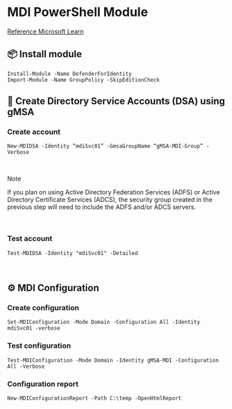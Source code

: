 # MDI PowerShell Module

[Reference Microsoft Learn](https://learn.microsoft.com/en-us/powershell/defenderforidentity/overview-defenderforidentity?view=defenderforidentity-latest)

## 📦 Install module
```
Install-Module -Name DefenderForIdentity
Import-Module -Name GroupPolicy -SkipEditionCheck
```


## 👤 Create Directory Service Accounts (DSA) using gMSA 

### Create account
```
New-MDIDSA -Identity “mdiSvc01” -GmsaGroupName “gMSA-MDI-Group” -Verbose
```

<br>

> [!NOTE]
> If you plan on using Active Directory Federation Services (ADFS) or Active Directory Certificate Services (ADCS), the security group created in the previous step will need to include the ADFS and/or ADCS servers.

<br>

### Test account
```
Test-MDIDSA -Identity "mdiSvc01" -Detailed
```
<br>

## ⚙️ MDI Configuration

### Create configuration
```
Set-MDIConfiguration -Mode Domain -Configuration All -Identity mdiSvc01 -verbose
```

### Test configuration
```
Test-MDIConfiguration -Mode Domain -Identity gMSA-MDI -Configuration All -Verbose
```

### Configuration report
```
New-MDIConfigurationReport -Path C:\temp -OpenHtmlReport
```
